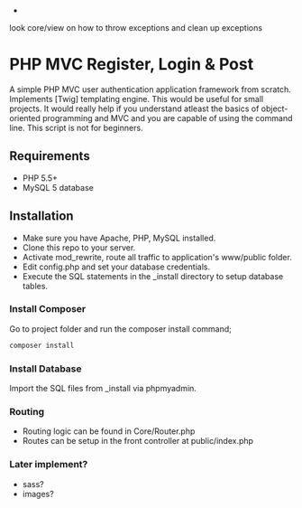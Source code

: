 -
look core/view on how to throw exceptions and clean up exceptions

# PHP MVC Register, Login & Post 

A simple PHP MVC user authentication application framework from scratch. Implements [Twig] templating engine. This would be useful for small projects. It would really help if you understand atleast the basics of object-oriented programming and MVC and you are capable of using the command line. This script is not for beginners.

## Requirements
* PHP 5.5+
* MySQL 5 database

## Installation
* Make sure you have Apache, PHP, MySQL installed.
* Clone this repo to your server.
* Activate mod_rewrite, route all traffic to application's www/public folder.
* Edit config.php and set your database credentials.
* Execute the SQL statements in the _install directory to setup database tables.

### Install Composer
Go to project folder and run the composer install command;

```bash
composer install
```

### Install Database
Import the SQL files from _install via phpmyadmin.

### Routing
* Routing logic can be found in Core/Router.php
* Routes can be setup in the front controller at public/index.php

### Later implement?
* sass?
* images?